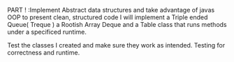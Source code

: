 PART ! :Implement Abstract data structures and take advantage of javas OOP to present clean, structured code I will implement a Triple ended Queue( Treque ) a Rootish Array Deque and a Table class that runs methods under a specificed runtime. 

Test the classes I created and make sure they work as intended. Testing for correctness and runtime. 


